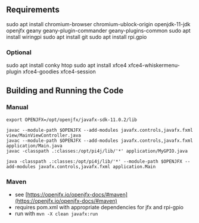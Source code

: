 
## Requirements

sudo apt install chromium-browser chromium-ublock-origin openjdk-11-jdk openjfx geany geany-plugin-commander geany-plugins-common
sudo apt install wiringpi 
sudo apt install git
sudo apt install rpi.gpio

### Optional

sudo apt install conky htop
sudo apt install xfce4 xfce4-whiskermenu-plugin xfce4-goodies xfce4-session  


## Building and Running the Code

### Manual

```
export OPENJFX=/opt/openjfx/javafx-sdk-11.0.2/lib

javac --module-path $OPENJFX --add-modules javafx.controls,javafx.fxml view/MainViewController.java
javac --module-path $OPENJFX --add-modules javafx.controls,javafx.fxml application/Main.java 
javac -classpath .:classes:/opt/pi4j/lib/'*' application/MyGPIO.java

java -classpath .:classes:/opt/pi4j/lib/'*' --module-path $OPENJFX --add-modules javafx.controls,javafx.fxml application.Main

```

### Maven

* see [https://openjfx.io/openjfx-docs/#maven](https://openjfx.io/openjfx-docs/#maven)
* requires pom.xml with appropriate dependencies for jfx and rpi-gpio
* run with `mvn -X clean javafx:run`

